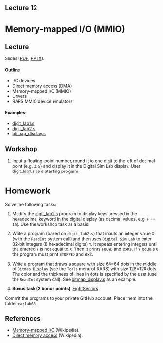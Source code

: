 Lecture 12
---

# Memory-mapped I/O (MMIO)

## Lecture

Slides ([PDF](CA_Lecture_12.pdf), [PPTX](CA_Lecture_12.pptx)).

#### Outline

* I/O devices
* Direct memory access (DMA)
* Memory-mapped I/O (MMIO)
* Drivers
* RARS MMIO device emulators

#### Examples:

* [digit_lab1.s](https://github.com/andrewt0301/hse-acos-course/blob/master/docs/part1ca/08_MMIO/digit_lab1.s)
* [digit_lab2.s](https://github.com/andrewt0301/hse-acos-course/blob/master/docs/part1ca/08_MMIO/digit_lab2.s)
* [bitmap_display.s](https://github.com/andrewt0301/hse-acos-course/blob/master/docs/part1ca/08_MMIO/bitmap_display.s)

## Workshop

1. Input a floating-point number, round it to one digit to the left of decimal point (e.g. `3.5`)
   and display it in the Digital Sim Lab display.
   User [digit_lab1.s](
   https://github.com/andrewt0301/hse-acos-course/blob/master/docs/part1ca/08_MMIO/digit_lab2.s)
   as a starting program.

# Homework

Solve the following tasks:

1. Modify the [digit_lab2.s](
   https://github.com/andrewt0301/hse-acos-course/blob/master/docs/part1ca/08_MMIO/digit_lab2.s) program
   to display keys pressed in the hexadecimal keyword in the digital display (as decimal values, e.g. `F` == `15`).
   Use the workshop task as a basis.

2. Write a program (based on `digit_lab2.s`) that inputs an integer value `X` (with the `ReadInt` system call)
   and then uses `Digital Sim Lab` to enter 32-bit integers (8 hexadecimal digits) `Y`.
   It repeats entering integers until the entered `Y` is not equal to `X`. Then it prints `FOUND` and exits.
   If `Y` equals `0` the program must print `STOPPED` and exit.

3. Write a program that draws a square with size 64×64 dots in the middle of `Bitmap Display`
   (see the `Tools` menu of RARS) with size 128×128 dots.
   The color and the thickness of lines in dots is specified by the user (use the `ReadInt` system call).
   See [bitmap_display.s](
   https://github.com/andrewt0301/hse-acos-course/blob/master/docs/part1ca/08_MMIO/bitmap_display.s)
   as an example.

3. __Bonus task (2 bonus points)__. [EightSectors](../Tasks/homeworks.md#eightsectors)

Commit the programs to your private GitHub account. Place them into the folder `ca/lab08`.

## References

* [Memory-mapped I/O](https://en.wikipedia.org/wiki/Memory-mapped_I/O) (Wikipedia).
* [Direct memory access](https://en.wikipedia.org/wiki/Direct_memory_access) (Wikipedia).

